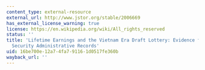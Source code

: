 ```yaml
---
content_type: external-resource
external_url: http://www.jstor.org/stable/2006669
has_external_license_warning: true
license: https://en.wikipedia.org/wiki/All_rights_reserved
status: ''
title: 'Lifetime Earnings and the Vietnam Era Draft Lottery: Evidence from Social
  Security Administrative Records'
uid: 16be700e-12a7-4fa7-9116-1d0517fe360b
wayback_url: ''
---
```

